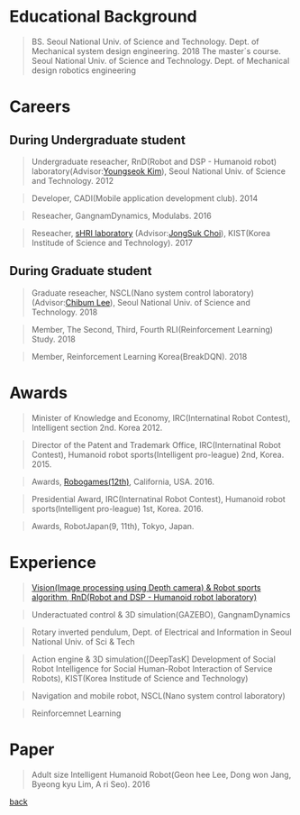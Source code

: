 
# Educational Background 
>  BS. Seoul National Univ. of Science and Technology.  Dept. of Mechanical system design engineering. 2018 
>  The master´s course. Seoul National Univ. of Science and Technology.  Dept. of Mechanical design robotics engineering


# Careers

## During Undergraduate student
>  Undergraduate reseacher, RnD(Robot and DSP - Humanoid robot) laboratory(Advisor:[Youngseok Kim](
http://msd.seoultech.ac.kr/department/prof/machinery/?togo=list&menu=4511&profidx=02095)), Seoul National Univ. of Science and Technology. 2012

>  Developer, CADI(Mobile application development club). 2014

>  Reseacher, GangnamDynamics, Modulabs. 2016

>  Reseacher, [sHRI laboratory](https://shri-lab-kist.github.io/) (Advisor:[JongSuk Choi](http://www.robot-intelligence.kr/index.php/JongSuk_Choi)), KIST(Korea Institude of Science and Technology). 2017


## During Graduate student
>  Graduate reseacher, NSCL(Nano system control laboratory)(Advisor:[Chibum Lee](https://chibum.wordpress.com)), Seoul National Univ. of Science and Technology. 2018

>  Member, The Second, Third, Fourth RLI(Reinforcement Learning) Study. 2018

>  Member, Reinforcement Learning Korea(BreakDQN). 2018  



# Awards
>  Minister of Knowledge and Economy, IRC(Internatinal Robot Contest), Intelligent section 2nd. Korea 2012.

>  Director of the Patent and Trademark Office, IRC(Internatinal Robot Contest), Humanoid robot sports(Intelligent pro-league) 2nd, Korea. 2015.

>  Awards, [Robogames(12th)](http://robogames.net/2016.php), California, USA. 2016.

>  Presidential Award, IRC(Internatinal Robot Contest), Humanoid robot sports(Intelligent pro-league) 1st, Korea. 2016.

>  Awards, RobotJapan(9, 11th), Tokyo, Japan.

 
 
 
 
# Experience
>  [Vision(Image processing using Depth camera) & Robot sports algorithm, RnD(Robot and DSP - Humanoid robot laboratory)](./experience_vision.html)

>  Underactuated control & 3D simulation(GAZEBO), GangnamDynamics

>  Rotary inverted pendulum, Dept. of Electrical and Information in Seoul National Univ. of Sci & Tech 

>  Action engine & 3D simulation([DeepTasK] Development of Social Robot Intelligence for Social Human-Robot Interaction of Service Robots), KIST(Korea Institude of Science and Technology)

>  Navigation and mobile robot, NSCL(Nano system control laboratory) 

>  Reinforcemnet Learning
 




# Paper
>  Adult size Intelligent Humanoid Robot(Geon hee Lee, Dong won Jang, Byeong kyu Lim, A ri Seo). 2016



[back](./)